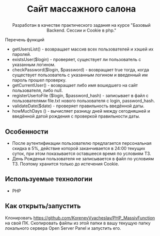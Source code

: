 # <p align='center'>Сайт массажного салона</p>

<p align='center'>Разработан в качестве практического задания на курсе "Базовый Backend. Сессии и Cookie в php."</p>

<p> Перечень функций </p>

+ getUsersList() - возвращает массив всех пользователей и хэшей их паролей.
+ existsUser($login) - проверяет, существует ли пользователь с указанным логином.
+ checkPassword($login, $password) - возвращает true тогда, когда существует пользователь с указанным логином и введенный им пароль прошел проверку.
+ getCurrentUser() - возвращает либо имя вошедшего на сайт пользователя, либо null.
+ registerUsertoFile ($login, $password_hash) - записывает в файл с пользователями file.txt нового пользователя с login, password_hash.
+ validateDate($date) - проверяет правильность введённой даты.
+ howMuchDays () - вычисляет разницу дней между сегодняшней и введённой датой рождения с проверкой правильности даты.

## Особенности
* После аутентификации пользователю предлагается персональная скидка в 5%, действие которой заканчивается в 24:00 текущих суток, при этом показывается оставшееся время по условиям ТЗ.
* День Рожденья пользователя не записывается в файл по условиям ТЗ. Поэтому хранится только до истечения Cookie.

## Используемые технологии

* PHP

## Как открыть/запустить

Клонировать https://github.com/KorenevVyacheslav/PHP_MassivFunction на свой ПК. Скопировать файлы из этой папки в вашу текущую папку локального сервера Open Server Panel и запустить его.
